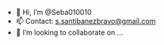 - 👋 Hi, I’m @Seba010010
- 📫 Contact: s.santibanezbravo@gmail.com
- 💞️ I’m looking to collaborate on ...


<!---
Seba010010/Seba010010 is a ✨ special ✨ repository because its `README.md` (this file) appears on your GitHub profile.
You can click the Preview link to take a look at your changes.
--->
